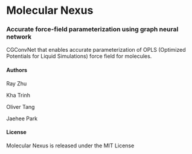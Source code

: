 # Molecular Nexus
### Accurate force-field parameterization using graph neural network

CGConvNet that enables accurate parameterization of OPLS (Optimized Potentials for Liquid Simulations) force field for molecules.

#### Authors
Ray Zhu

Kha Trinh

Oliver Tang

Jaehee Park

#### License
Molecular Nexus is released under the MIT License